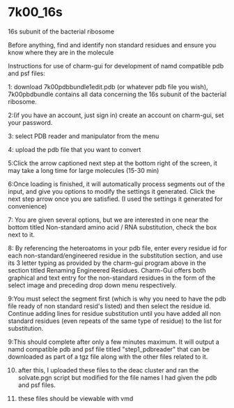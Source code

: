 # 7k00_16s
16s subunit of the bacterial ribosome

Before anything, find and identify non standard residues and ensure you know where they are in the molecule

 Instructions for use of charm-gui for development of namd compatible pdb and psf files:

 1: download 7k00pdbbundle1edit.pdb (or whatever pdb file you wish), 7k00pbdbundle contains all data concerning the 16s subunit of the bacterial ribosome.
 
 2:(if you have an account, just sign in) create an account on charm-gui, set your password.
 
 3: select PDB reader and manipulator from the menu
 
 4: upload the pdb file that you want to convert
 
 5:Click the arrow captioned next step at the bottom right of the screen, it may take a long time for large molecules (15-30 min)
 
 6:Once loading is finished, it will automatically process segments out of the input, and give you options to modify the settings it generated. Click the next step arrow once you are satisfied. (I used the settings it generated for convenience)
 
 7: You are given several options, but we are interested in one near the bottom titled Non-standard amino acid / RNA substitution, check the box next to it.
 
 8: By referencing the heteroatoms in your pdb file, enter every residue id for each non-standard/engineered residue in the substitution section, and use its 3 letter typing as provided by the charm-gui program above in the section titled Renaming Engineered Residues. Charm-Gui offers both graphical and text entry for the non-standard residues in the form of the select image and preceding drop down menu respectively.
 
 9:You must select the segment first (which is why you need to have the pdb file ready of non standard resid's listed) and then select the residue id. Continue adding lines for residue substitution until you have added all non standard residues (even repeats of the same type of residue) to the list for substitution. 

 9:This should complete after only a few minutes maximum. It will output a namd compatible pdb and psf file titled "step1_pdbreader" that can be downloaded as part of a tgz file along with the other files related to it.

 10. after this, I uploaded these files to the deac cluster and ran the solvate.pgn script but modified for the file names I had given the pdb and psf files.

 11. these files should be viewable with vmd
